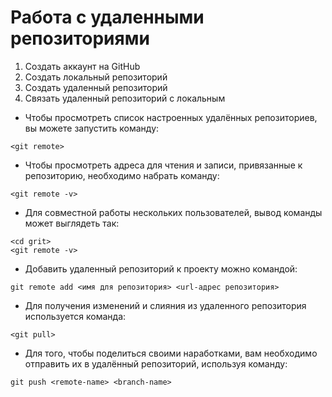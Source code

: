 # Работа с удаленными репозиториями

1. Создать аккаунт на GitHub
2. Создать локальный репозиторий
3. Создать удаленный репозиторий
4. Связать удаленный репозиторий с локальным


* Чтобы просмотреть список настроенных удалённых репозиториев, 
вы можете запустить команду: 
  
```
<git remote>
 ```
* Чтобы просмотреть адреса для чтения и записи, привязанные к репозиторию,
необходимо набрать команду:

```
<git remote -v>
```

* Для совместной работы нескольких пользователей, 
вывод команды может выглядеть так:

```
<cd grit>
<git remote -v>
```


* Добавить удаленный репозиторий к проекту можно командой:
```
git remote add <имя для репозитория> <url-адрес репозитория>
```


* Для получения изменений и слияния из удаленного репозитория используется команда:

```
<git pull> 
```
* Для того, чтобы поделиться своими наработками, 
вам необходимо отправить их в удалённый репозиторий, используя команду:

```
git push <remote-name> <branch-name>
```


